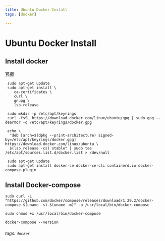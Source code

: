 ```yaml
---
title: Ubuntu Docker Install
tags: [docker]

---
```


# Ubuntu Docker Install

## Install docker

[官網](https://docs.docker.com/engine/install/ubuntu/)

```shell=
 sudo apt-get update
 sudo apt-get install \
    ca-certificates \
    curl \
    gnupg \
    lsb-release
```


```shell=
 sudo mkdir -p /etc/apt/keyrings
 curl -fsSL https://download.docker.com/linux/ubuntu/gpg | sudo gpg --dearmor -o /etc/apt/keyrings/docker.gpg
```

```shell=
 echo \
  "deb [arch=$(dpkg --print-architecture) signed-by=/etc/apt/keyrings/docker.gpg] https://download.docker.com/linux/ubuntu \
  $(lsb_release -cs) stable" | sudo tee /etc/apt/sources.list.d/docker.list > /dev/null
```

```shell=
 sudo apt-get update
 sudo apt-get install docker-ce docker-ce-cli containerd.io docker-compose-plugin
```

## Install Docker-compose
```shell=
sudo curl -L "https://github.com/docker/compose/releases/download/1.29.2/docker-compose-$(uname -s)-$(uname -m)" -o /usr/local/bin/docker-compose
```

```shell=
sudo chmod +x /usr/local/bin/docker-compose
```

```shell=
docker-compose --version
```

###### tags: `docker`